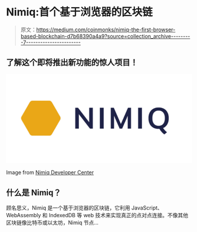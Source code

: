 # Nimiq:首个基于浏览器的区块链

> 原文：<https://medium.com/coinmonks/nimiq-the-first-browser-based-blockchain-d7b68390a4a9?source=collection_archive---------7----------------------->

## 了解这个即将推出新功能的惊人项目！

![](img/11e3a0f20559511ce52e1e13eb808470.png)

Image from [Nimiq Developer Center](https://www.nimiq.com/developers/#apis)

## **什么是 Nimiq？**

顾名思义，Nimiq 是一个基于浏览器的区块链，它利用 JavaScript、WebAssembly 和 IndexedDB 等 web 技术来实现真正的点对点连接。不像其他区块链像比特币或以太坊，Nimiq 节点…